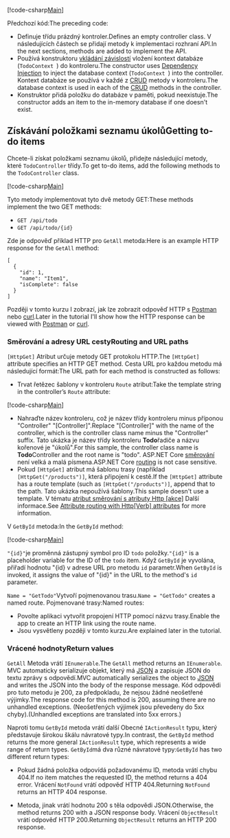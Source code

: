 [!code-csharp[Main](../../tutorials/first-web-api/sample/TodoApi/Controllers/TodoController2.cs?name=snippet_todo1)]

<span data-ttu-id="60bef-101">Předchozí kód:</span><span class="sxs-lookup"><span data-stu-id="60bef-101">The preceding code:</span></span>

* <span data-ttu-id="60bef-102">Definuje třídu prázdný kontroler.</span><span class="sxs-lookup"><span data-stu-id="60bef-102">Defines an empty controller class.</span></span> <span data-ttu-id="60bef-103">V následujících částech se přidají metody k implementaci rozhraní API.</span><span class="sxs-lookup"><span data-stu-id="60bef-103">In the next sections, methods are added to implement the API.</span></span>
* <span data-ttu-id="60bef-104">Používá konstruktoru [vkládání závislostí](xref:fundamentals/dependency-injection) vložení kontext databáze (`TodoContext `) do kontroleru.</span><span class="sxs-lookup"><span data-stu-id="60bef-104">The constructor uses [Dependency Injection](xref:fundamentals/dependency-injection) to inject the database context (`TodoContext `) into the controller.</span></span> <span data-ttu-id="60bef-105">Kontext databáze se používá v každé z [CRUD](https://wikipedia.org/wiki/Create,_read,_update_and_delete) metody v kontroleru.</span><span class="sxs-lookup"><span data-stu-id="60bef-105">The database context is used in each of the [CRUD](https://wikipedia.org/wiki/Create,_read,_update_and_delete) methods in the controller.</span></span>
* <span data-ttu-id="60bef-106">Konstruktor přidá položku do databáze v paměti, pokud neexistuje.</span><span class="sxs-lookup"><span data-stu-id="60bef-106">The constructor adds an item to the in-memory database if one doesn't exist.</span></span>

## <a name="getting-to-do-items"></a><span data-ttu-id="60bef-107">Získávání položkami seznamu úkolů</span><span class="sxs-lookup"><span data-stu-id="60bef-107">Getting to-do items</span></span>

<span data-ttu-id="60bef-108">Chcete-li získat položkami seznamu úkolů, přidejte následující metody, které `TodoController` třídy.</span><span class="sxs-lookup"><span data-stu-id="60bef-108">To get to-do items, add the following methods to the `TodoController` class.</span></span>

[!code-csharp[Main](../../tutorials/first-web-api/sample/TodoApi/Controllers/TodoController.cs?name=snippet_GetAll)]

<span data-ttu-id="60bef-109">Tyto metody implementovat tyto dvě metody GET:</span><span class="sxs-lookup"><span data-stu-id="60bef-109">These methods implement the two GET methods:</span></span>

* `GET /api/todo`
* `GET /api/todo/{id}`

<span data-ttu-id="60bef-110">Zde je odpověď příklad HTTP pro `GetAll` metoda:</span><span class="sxs-lookup"><span data-stu-id="60bef-110">Here is an example HTTP response for the `GetAll` method:</span></span>

```
[
  {
    "id": 1,
    "name": "Item1",
    "isComplete": false
  }
]
   ```

<span data-ttu-id="60bef-111">Později v tomto kurzu I zobrazí, jak lze zobrazit odpověď HTTP s [Postman](https://www.getpostman.com/) nebo [curl](https://developer.apple.com/legacy/library/documentation/Darwin/Reference/ManPages/man1/curl.1.html).</span><span class="sxs-lookup"><span data-stu-id="60bef-111">Later in the tutorial I'll show how the HTTP response can be viewed with [Postman](https://www.getpostman.com/) or [curl](https://developer.apple.com/legacy/library/documentation/Darwin/Reference/ManPages/man1/curl.1.html).</span></span>

### <a name="routing-and-url-paths"></a><span data-ttu-id="60bef-112">Směrování a adresy URL cesty</span><span class="sxs-lookup"><span data-stu-id="60bef-112">Routing and URL paths</span></span>

<span data-ttu-id="60bef-113">`[HttpGet]` Atribut určuje metody GET protokolu HTTP.</span><span class="sxs-lookup"><span data-stu-id="60bef-113">The `[HttpGet]` attribute specifies an HTTP GET method.</span></span> <span data-ttu-id="60bef-114">Cesta URL pro každou metodu má následující formát:</span><span class="sxs-lookup"><span data-stu-id="60bef-114">The URL path for each method is constructed as follows:</span></span>

* <span data-ttu-id="60bef-115">Trvat řetězec šablony v kontroleru `Route` atribut:</span><span class="sxs-lookup"><span data-stu-id="60bef-115">Take the template string in the controller’s `Route` attribute:</span></span>

[!code-csharp[Main](../../tutorials/first-web-api/sample/TodoApi/Controllers/TodoController.cs?name=TodoController&highlight=3)]

* <span data-ttu-id="60bef-116">Nahraďte název kontroleru, což je název třídy kontroleru minus příponou "Controller" "[Controller]".</span><span class="sxs-lookup"><span data-stu-id="60bef-116">Replace "[Controller]" with the name of the controller, which is the controller class name minus the "Controller" suffix.</span></span> <span data-ttu-id="60bef-117">Tato ukázka je název třídy kontroleru **Todo**řadiče a názvu kořenové je "úkolů".</span><span class="sxs-lookup"><span data-stu-id="60bef-117">For this sample, the controller class name is **Todo**Controller and the root name is "todo".</span></span> <span data-ttu-id="60bef-118">ASP.NET Core [směrování](xref:mvc/controllers/routing) není velká a malá písmena.</span><span class="sxs-lookup"><span data-stu-id="60bef-118">ASP.NET Core [routing](xref:mvc/controllers/routing) is not case sensitive.</span></span>
* <span data-ttu-id="60bef-119">Pokud `[HttpGet]` atribut má šablonu trasy (například `[HttpGet("/products")]`, která připojení k cestě.</span><span class="sxs-lookup"><span data-stu-id="60bef-119">If the `[HttpGet]` attribute has a route template (such as `[HttpGet("/products")]`, append that to the path.</span></span> <span data-ttu-id="60bef-120">Tato ukázka nepoužívá šablony.</span><span class="sxs-lookup"><span data-stu-id="60bef-120">This sample doesn't use a template.</span></span> <span data-ttu-id="60bef-121">V tématu [atribut směrování s atributy Http [akce]](xref:mvc/controllers/routing#attribute-routing-with-httpverb-attributes) Další informace.</span><span class="sxs-lookup"><span data-stu-id="60bef-121">See [Attribute routing with Http[Verb] attributes](xref:mvc/controllers/routing#attribute-routing-with-httpverb-attributes) for more information.</span></span>

<span data-ttu-id="60bef-122">V `GetById` metoda:</span><span class="sxs-lookup"><span data-stu-id="60bef-122">In the `GetById` method:</span></span>

[!code-csharp[Main](../../tutorials/first-web-api/sample/TodoApi/Controllers/TodoController.cs?name=snippet_GetByID&highlight=1-2)]

<span data-ttu-id="60bef-123">`"{id}"`je proměnná zástupný symbol pro ID `todo` položky.</span><span class="sxs-lookup"><span data-stu-id="60bef-123">`"{id}"` is a placeholder variable for the ID of the `todo` item.</span></span> <span data-ttu-id="60bef-124">Když `GetById` je vyvolána, přiřadí hodnotu "{id} v adrese URL pro metodu `id` parametr.</span><span class="sxs-lookup"><span data-stu-id="60bef-124">When `GetById` is invoked, it assigns the value of "{id}" in the URL to the method's `id` parameter.</span></span>

<span data-ttu-id="60bef-125">`Name = "GetTodo"`Vytvoří pojmenovanou trasu.</span><span class="sxs-lookup"><span data-stu-id="60bef-125">`Name = "GetTodo"` creates a named route.</span></span> <span data-ttu-id="60bef-126">Pojmenované trasy:</span><span class="sxs-lookup"><span data-stu-id="60bef-126">Named routes:</span></span>

* <span data-ttu-id="60bef-127">Povolte aplikaci vytvořit propojení HTTP pomocí názvu trasy.</span><span class="sxs-lookup"><span data-stu-id="60bef-127">Enable the app to create an HTTP link using the route name.</span></span>
* <span data-ttu-id="60bef-128">Jsou vysvětleny později v tomto kurzu.</span><span class="sxs-lookup"><span data-stu-id="60bef-128">Are explained later in the tutorial.</span></span>

### <a name="return-values"></a><span data-ttu-id="60bef-129">Vrácené hodnoty</span><span class="sxs-lookup"><span data-stu-id="60bef-129">Return values</span></span>

<span data-ttu-id="60bef-130">`GetAll` Metoda vrátí `IEnumerable`.</span><span class="sxs-lookup"><span data-stu-id="60bef-130">The `GetAll` method returns an `IEnumerable`.</span></span> <span data-ttu-id="60bef-131">MVC automaticky serializuje objekt, který má [JSON](http://www.json.org/) a zapisuje JSON do textu zprávy s odpovědí.</span><span class="sxs-lookup"><span data-stu-id="60bef-131">MVC automatically serializes the object to [JSON](http://www.json.org/) and writes the JSON into the body of the response message.</span></span> <span data-ttu-id="60bef-132">Kód odpovědi pro tuto metodu je 200, za předpokladu, že nejsou žádné neošetřené výjimky.</span><span class="sxs-lookup"><span data-stu-id="60bef-132">The response code for this method is 200, assuming there are no unhandled exceptions.</span></span> <span data-ttu-id="60bef-133">(Neošetřených výjimek jsou převedeny do 5xx chyby).</span><span class="sxs-lookup"><span data-stu-id="60bef-133">(Unhandled exceptions are translated into 5xx errors.)</span></span>

<span data-ttu-id="60bef-134">Naproti tomu `GetById` metoda vrátí další Obecné `IActionResult` typu, který představuje širokou škálu návratové typy.</span><span class="sxs-lookup"><span data-stu-id="60bef-134">In contrast, the `GetById` method returns the more general `IActionResult` type, which represents a wide range of return types.</span></span> <span data-ttu-id="60bef-135">`GetById`má dva různé návratové typy:</span><span class="sxs-lookup"><span data-stu-id="60bef-135">`GetById` has two different return types:</span></span>

* <span data-ttu-id="60bef-136">Pokud žádná položka odpovídá požadovanému ID, metoda vrátí chybu 404.</span><span class="sxs-lookup"><span data-stu-id="60bef-136">If no item matches the requested ID, the method returns a 404 error.</span></span> <span data-ttu-id="60bef-137">Vrácení `NotFound` vrátí odpověď HTTP 404.</span><span class="sxs-lookup"><span data-stu-id="60bef-137">Returning `NotFound` returns an HTTP 404 response.</span></span>

* <span data-ttu-id="60bef-138">Metoda, jinak vrátí hodnotu 200 s těla odpovědi JSON.</span><span class="sxs-lookup"><span data-stu-id="60bef-138">Otherwise, the method returns 200 with a JSON response body.</span></span> <span data-ttu-id="60bef-139">Vrácení `ObjectResult` vrátí odpověď HTTP 200.</span><span class="sxs-lookup"><span data-stu-id="60bef-139">Returning `ObjectResult` returns an HTTP 200 response.</span></span>
